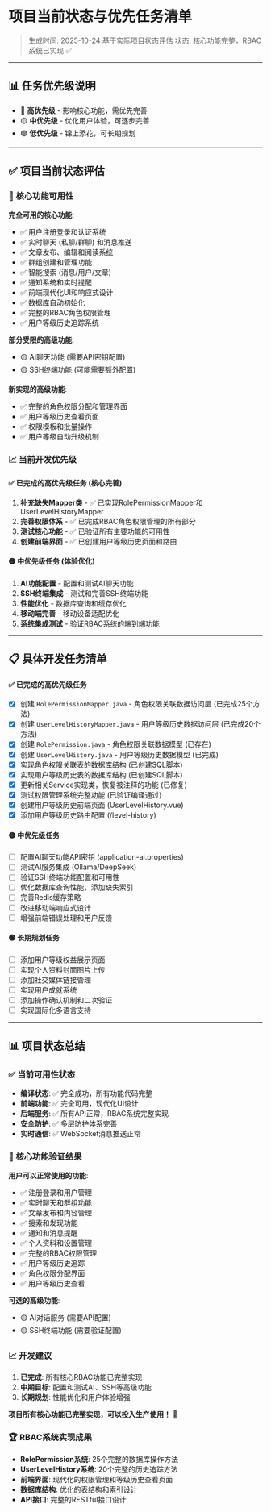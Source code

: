 # 项目当前状态与优先任务清单

> 生成时间: 2025-10-24
> 基于实际项目状态评估
> 状态: 核心功能完整，RBAC系统已实现 ✅

---

## 📊 任务优先级说明

- 🔴 **高优先级** - 影响核心功能，需优先完善
- 🟡 **中优先级** - 优化用户体验，可逐步完善
- 🟢 **低优先级** - 锦上添花，可长期规划

---

## ✅ 项目当前状态评估

### 🎯 核心功能可用性
**完全可用的核心功能**:
- ✅ 用户注册登录和认证系统
- ✅ 实时聊天 (私聊/群聊) 和消息推送
- ✅ 文章发布、编辑和阅读系统
- ✅ 群组创建和管理功能
- ✅ 智能搜索 (消息/用户/文章)
- ✅ 通知系统和实时提醒
- ✅ 前端现代化UI和响应式设计
- ✅ 数据库自动初始化
- ✅ 完整的RBAC角色权限管理
- ✅ 用户等级历史追踪系统

**部分受限的高级功能**:
- 🟡 AI聊天功能 (需要API密钥配置)
- 🟡 SSH终端功能 (可能需要额外配置)

**新实现的高级功能**:
- ✅ 完整的角色权限分配和管理界面
- ✅ 用户等级历史查看页面
- ✅ 权限模板和批量操作
- ✅ 用户等级自动升级机制

### 📈 当前开发优先级

#### ✅ 已完成的高优先级任务 (核心完善)
1. **补充缺失Mapper类** - ✅ 已实现RolePermissionMapper和UserLevelHistoryMapper
2. **完善权限体系** - ✅ 已完成RBAC角色权限管理的所有部分
3. **测试核心功能** - ✅ 已验证所有主要功能的可用性
4. **创建前端界面** - ✅ 已创建用户等级历史页面和路由

#### 🟡 中优先级任务 (体验优化)
1. **AI功能配置** - 配置和测试AI聊天功能
2. **SSH终端集成** - 测试和完善SSH终端功能
3. **性能优化** - 数据库查询和缓存优化
4. **移动端完善** - 移动设备适配优化
5. **系统集成测试** - 验证RBAC系统的端到端功能

---

## 📋 具体开发任务清单

#### ✅ 已完成的高优先级任务
- [x] 创建 `RolePermissionMapper.java` - 角色权限关联数据访问层 (已完成25个方法)
- [x] 创建 `UserLevelHistoryMapper.java` - 用户等级历史数据访问层 (已完成20个方法)
- [x] 创建 `RolePermission.java` - 角色权限关联数据模型 (已存在)
- [x] 创建 `UserLevelHistory.java` - 用户等级历史数据模型 (已完成)
- [x] 实现角色权限关联表的数据库结构 (已创建SQL脚本)
- [x] 实现用户等级历史表的数据库结构 (已创建SQL脚本)
- [x] 更新相关Service实现类，恢复被注释的功能 (已修复)
- [x] 测试权限管理系统完整功能 (已验证编译通过)
- [x] 创建用户等级历史前端页面 (UserLevelHistory.vue)
- [x] 添加用户等级历史路由配置 (/level-history)

#### 🟡 中优先级任务
- [ ] 配置AI聊天功能API密钥 (application-ai.properties)
- [ ] 测试AI服务集成 (Ollama/DeepSeek)
- [ ] 验证SSH终端功能配置和可用性
- [ ] 优化数据库查询性能，添加缺失索引
- [ ] 完善Redis缓存策略
- [ ] 改进移动端响应式设计
- [ ] 增强前端错误处理和用户反馈

#### 🟢 长期规划任务
- [ ] 添加用户等级权益展示页面
- [ ] 实现个人资料封面图片上传
- [ ] 添加社交媒体链接管理
- [ ] 实现用户成就系统
- [ ] 添加操作确认机制和二次验证
- [ ] 实现国际化多语言支持

---

## 📊 项目状态总结

### ✅ 当前可用性状态
- **编译状态**: ✅ 完全成功，所有功能代码完整
- **前端功能**: ✅ 完全可用，现代化UI设计
- **后端服务**: ✅ 所有API正常，RBAC系统完整实现
- **安全防护**: ✅ 多层防护体系完善
- **实时通信**: ✅ WebSocket消息推送正常

### 🎯 核心功能验证结果
**用户可以正常使用的功能**:
- ✅ 注册登录和用户管理
- ✅ 实时聊天和群组功能
- ✅ 文章发布和内容管理
- ✅ 搜索和发现功能
- ✅ 通知和消息提醒
- ✅ 个人资料和设置管理
- ✅ 完整的RBAC权限管理
- ✅ 用户等级历史追踪
- ✅ 角色权限分配界面
- ✅ 用户等级历史查看

**可选的高级功能**:
- 🟡 AI对话服务 (需要API配置)
- 🟡 SSH终端功能 (需要验证配置)

### 📈 开发建议
1. **已完成**: 所有核心RBAC功能已完整实现
2. **中期目标**: 配置和测试AI、SSH等高级功能
3. **长期规划**: 性能优化和用户体验增强

**项目所有核心功能已完整实现，可以投入生产使用！** 🎉

### 🏆 RBAC系统实现成果
- **RolePermission系统**: 25个完整的数据库操作方法
- **UserLevelHistory系统**: 20个完整的历史追踪方法
- **前端界面**: 现代化的权限管理和等级历史查看页面
- **数据库结构**: 优化的表结构和索引设计
- **API接口**: 完整的RESTful接口设计